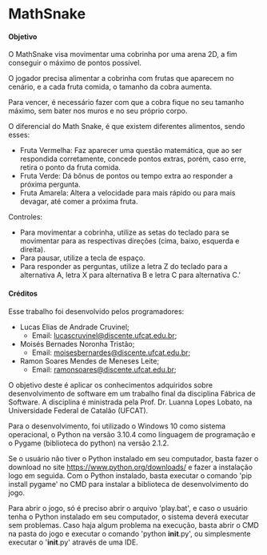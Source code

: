 # MathSnake
#### Objetivo
O MathSnake visa movimentar uma cobrinha por uma arena 2D, a fim conseguir o máximo de pontos possível. 

O jogador precisa alimentar a cobrinha com frutas que aparecem no cenário, e a cada fruta comida, o tamanho da cobra 
aumenta.

Para vencer, é necessário fazer com que a cobra fique no seu tamanho máximo, sem bater nos muros e no seu próprio corpo.

O diferencial do Math Snake, é que existem diferentes alimentos, sendo esses:

* Fruta Vermelha: Faz aparecer uma questão matemática, que ao ser respondida corretamente, concede pontos extras, porém, 
caso erre, retira o ponto da fruta comida.
* Fruta Verde: Dá bônus de pontos ou tempo extra ao responder a próxima pergunta.
* Fruta Amarela: Altera a velocidade para mais rápido ou para mais devagar, até comer a próxima fruta.

Controles:
* Para movimentar a cobrinha, utilize as setas do teclado para se movimentar para as respectivas direções (cima, baixo, 
esquerda e direita).
* Para pausar, utilize a tecla de espaço.
* Para responder as perguntas, utilize a letra Z do teclado para a alternativa A, letra X para alternativa B e letra C 
para alternativa C.'

#### Créditos
Esse trabalho foi desenvolvido pelos programadores:

* Lucas Elias de Andrade Cruvinel;
  * Email: lucascruvinel@discente.ufcat.edu.br;
* Moisés Bernades Noronha Tristão;
  * Email: moisesbernardes@discente.ufcat.edu.br;
* Ramon Soares Mendes de Meneses Leite;
  * Email: ramonsoares@discente.ufcat.edu.br;
 
O objetivo deste é aplicar os conhecimentos adquiridos sobre desenvolvimento de software em um trabalho final da 
disciplina Fábrica de Software. A disciplina é ministrada pela Prof. Dr. Luanna Lopes Lobato, na Universidade Federal 
de Catalão (UFCAT).

Para o desenvolvimento, foi utilizado o Windows 10 como sistema operacional, o Python na versão 3.10.4 como linguagem de 
programação e o Pygame (biblioteca do python) na versão 2.1.2.

Se o usuário não tiver o Python instalado em seu computador, basta fazer o download no site https://www.python.org/downloads/ 
e fazer a instalação logo em seguida. Com o Python instalado, basta executar o comando 'pip install pygame' no CMD para 
instalar a biblioteca de desenvolvimento do jogo.

Para abrir o jogo, só é preciso abrir o arquivo 'play.bat', e caso o usuário tenha o Python instalado em seu computador, o 
sistema deverá executar sem problemas. Caso haja algum problema na execução, basta abrir o CMD na pasta do jogo e 
executar o comando 'python __init__.py', ou simplesmente executar o '__init__.py' através de uma IDE.

